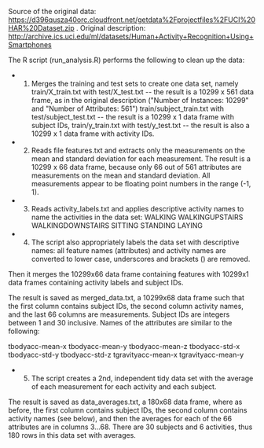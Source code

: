 Source of the original data:
  https://d396qusza40orc.cloudfront.net/getdata%2Fprojectfiles%2FUCI%20HAR%20Dataset.zip .
Original description:
  http://archive.ics.uci.edu/ml/datasets/Human+Activity+Recognition+Using+Smartphones

The R script (run_analysis.R) performs the following to clean up the data: 

* 1. Merges the training and test sets to create one data set, namely
train/X_train.txt with test/X_test.txt -- the result is a 10299 x 561 data frame,
as in the original description ("Number of Instances: 10299" and "Number of Attributes: 561")
train/subject_train.txt with test/subject_test.txt -- the result is a 10299 x 1 data frame with subject IDs,
train/y_train.txt with test/y_test.txt -- the result is also a 10299 x 1 data frame with activity IDs.

* 2.  Reads file features.txt and extracts only the measurements on the mean and standard deviation
for each measurement.
The result is a 10299 x 66 data frame, because only 66 out of 561 attributes are
measurements on the mean and standard deviation.
All measurements appear to be floating point numbers in the range (-1, 1).

* 3. Reads activity_labels.txt and applies descriptive activity names to name the activities in the data set:
WALKING
WALKINGUPSTAIRS
WALKINGDOWNSTAIRS
SITTING
STANDING
LAYING

* 4. The script also appropriately labels the data set with descriptive names:
all feature names (attributes) and activity names are converted to lower case,
underscores and brackets () are removed.

Then it merges the 10299x66 data frame containing features with
10299x1 data frames containing activity labels and subject IDs.

The result is saved as merged_data.txt, a 10299x68 data frame
such that the first column contains subject IDs,
the second column activity names,
and the last 66 columns are measurements.
Subject IDs are integers between 1 and 30 inclusive.
Names of the attributes are similar to the following:

tbodyacc-mean-x 
tbodyacc-mean-y 
tbodyacc-mean-z 
tbodyacc-std-x 
tbodyacc-std-y 
tbodyacc-std-z 
tgravityacc-mean-x 
tgravityacc-mean-y

* 5. The script creates a 2nd, independent tidy data set with the average
of each measurement for each activity and each subject.

The result is saved as data_averages.txt, a 180x68 data frame, where as before,
the first column contains subject IDs, the second column contains activity names (see below),
and then the averages for each of the 66 attributes are in columns 3...68.
There are 30 subjects and 6 activities, thus 180 rows in this data set with averages.
